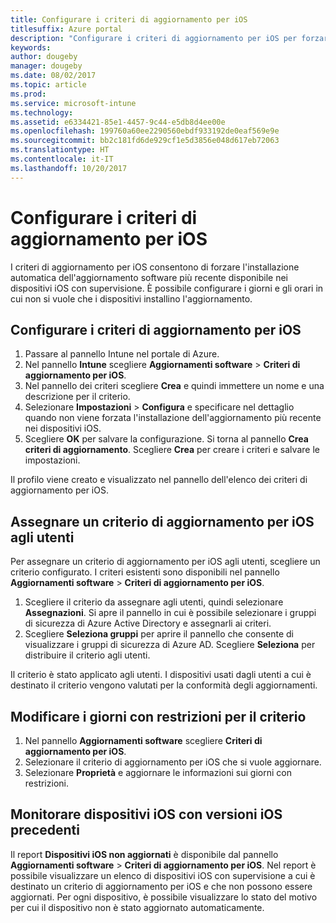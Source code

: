 ```yaml
---
title: Configurare i criteri di aggiornamento per iOS
titlesuffix: Azure portal
description: "Configurare i criteri di aggiornamento per iOS per forzare l'installazione automatica dell'aggiornamento software più recente disponibile nei dispositivi iOS con supervisione."
keywords: 
author: dougeby
manager: dougeby
ms.date: 08/02/2017
ms.topic: article
ms.prod: 
ms.service: microsoft-intune
ms.technology: 
ms.assetid: e6334421-85e1-4457-9c44-e5db8d4ee00e
ms.openlocfilehash: 199760a60ee2290560ebdf933192de0eaf569e9e
ms.sourcegitcommit: bb2c181fd6de929cf1e5d3856e048d617eb72063
ms.translationtype: HT
ms.contentlocale: it-IT
ms.lasthandoff: 10/20/2017
---
```

# <a name="configure-ios-update-policies"></a>Configurare i criteri di aggiornamento per iOS
I criteri di aggiornamento per iOS consentono di forzare l'installazione automatica dell'aggiornamento software più recente disponibile nei dispositivi iOS con supervisione. È possibile configurare i giorni e gli orari in cui non si vuole che i dispositivi installino l'aggiornamento.

## <a name="configure-the-ios-update-policy"></a>Configurare i criteri di aggiornamento per iOS
1. Passare al pannello Intune nel portale di Azure.
2. Nel pannello **Intune** scegliere **Aggiornamenti software** > **Criteri di aggiornamento per iOS**.
4. Nel pannello dei criteri scegliere **Crea** e quindi immettere un nome e una descrizione per il criterio.
5. Selezionare **Impostazioni** > **Configura** e specificare nel dettaglio quando non viene forzata l'installazione dell'aggiornamento più recente nei dispositivi iOS.
6. Scegliere **OK** per salvare la configurazione. Si torna al pannello **Crea criteri di aggiornamento**. Scegliere **Crea** per creare i criteri e salvare le impostazioni.

Il profilo viene creato e visualizzato nel pannello dell'elenco dei criteri di aggiornamento per iOS.

## <a name="assign-an-ios-update-policy-to-users"></a>Assegnare un criterio di aggiornamento per iOS agli utenti
Per assegnare un criterio di aggiornamento per iOS agli utenti, scegliere un criterio configurato. I criteri esistenti sono disponibili nel pannello **Aggiornamenti software** > **Criteri di aggiornamento per iOS**.
1. Scegliere il criterio da assegnare agli utenti, quindi selezionare **Assegnazioni**. Si apre il pannello in cui è possibile selezionare i gruppi di sicurezza di Azure Active Directory e assegnarli ai criteri.
2. Scegliere **Seleziona gruppi** per aprire il pannello che consente di visualizzare i gruppi di sicurezza di Azure AD. Scegliere **Seleziona** per distribuire il criterio agli utenti.

Il criterio è stato applicato agli utenti. I dispositivi usati dagli utenti a cui è destinato il criterio vengono valutati per la conformità degli aggiornamenti.

## <a name="change-the-restricted-days-for-the-policy"></a>Modificare i giorni con restrizioni per il criterio
1. Nel pannello **Aggiornamenti software** scegliere **Criteri di aggiornamento per iOS**.
2. Selezionare il criterio di aggiornamento per iOS che si vuole aggiornare.
3. Selezionare **Proprietà** e aggiornare le informazioni sui giorni con restrizioni.

## <a name="monitor-ios-devices-with-older-ios-versions"></a>Monitorare dispositivi iOS con versioni iOS precedenti 
<!-- 1352223 -->
Il report **Dispositivi iOS non aggiornati** è disponibile dal pannello **Aggiornamenti software** > **Criteri di aggiornamento per iOS**. Nel report è possibile visualizzare un elenco di dispositivi iOS con supervisione a cui è destinato un criterio di aggiornamento per iOS e che non possono essere aggiornati. Per ogni dispositivo, è possibile visualizzare lo stato del motivo per cui il dispositivo non è stato aggiornato automaticamente.